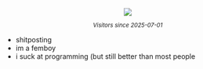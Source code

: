 <div align="center">
    <img src="https://count.getloli.com/@Ikelene?name=Ikelene&theme=original-new&darkmode=auto"/>
</div>
<sub>
    <p align="center">
        <i>
            Visitors since 2025-07-01
        </i>
    </p>
</sub>

- shitposting
- im a femboy
- i suck at programming (but still better than most people
